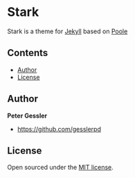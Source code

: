 # Stark

Stark is a theme for [Jekyll](http://jekyllrb.com) based on [Poole](https://github.com/poole/poole)

## Contents

- [Author](#author)
- [License](#license)

## Author

**Peter Gessler**
- <https://github.com/gesslerpd>


## License

Open sourced under the [MIT license](LICENSE.md).
